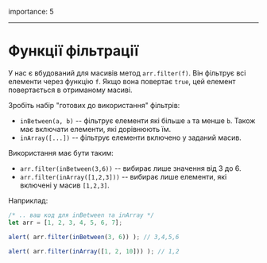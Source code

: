 importance: 5

---

# Функції фільтрації

У нас є вбудований для масивів метод `arr.filter(f)`. Він фільтрує всі елементи через функцію `f`. Якщо вона повертає `true`, цей елемент повертається в отриманому масиві.

Зробіть набір "готових до використання" фільтрів:

- `inBetween(a, b)` -- фільтрує елементи які більше `a` та менше `b`. Також має включати елементи, які дорівнюють їм.
- `inArray([...])` -- фільтрує елементи включено у заданий масив.

Використання має бути таким:

- `arr.filter(inBetween(3,6))` -- вибирає лише значення від 3 до 6.
- `arr.filter(inArray([1,2,3]))` -- вибирає лише елементи, які включені у масив `[1,2,3]`.

Наприклад:

```js
/* .. ваш код для inBetween та inArray */
let arr = [1, 2, 3, 4, 5, 6, 7];

alert( arr.filter(inBetween(3, 6)) ); // 3,4,5,6

alert( arr.filter(inArray([1, 2, 10])) ); // 1,2
```

